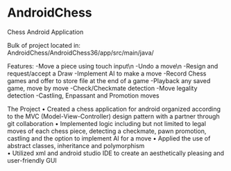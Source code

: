 # AndroidChess
Chess Android Application

Bulk of project located in:
AndroidChess/AndroidChess36/app/src/main/java/

Features:
-Move a piece using touch input\n
-Undo a move\n
-Resign and request/accept a Draw
-Implement AI to make a move
-Record Chess games and offer to store file at the end of a game
-Playback any saved game, move by move
-Check/Checkmate detection
-Move legality detection
-Castling, Enpassant and Promotion moves

The Project
•	Created a chess application for android organized according to the MVC (Model-View-Controller) design pattern with a partner through git collaboration
•	Implemented logic including but not limited to legal moves of each chess piece, detecting a checkmate, pawn promotion, castling and the option to implement AI for a move
•	Applied the use of abstract classes, inheritance and polymorphism  
•	Utilized xml and android studio IDE to create an aesthetically pleasing and user-friendly GUI
